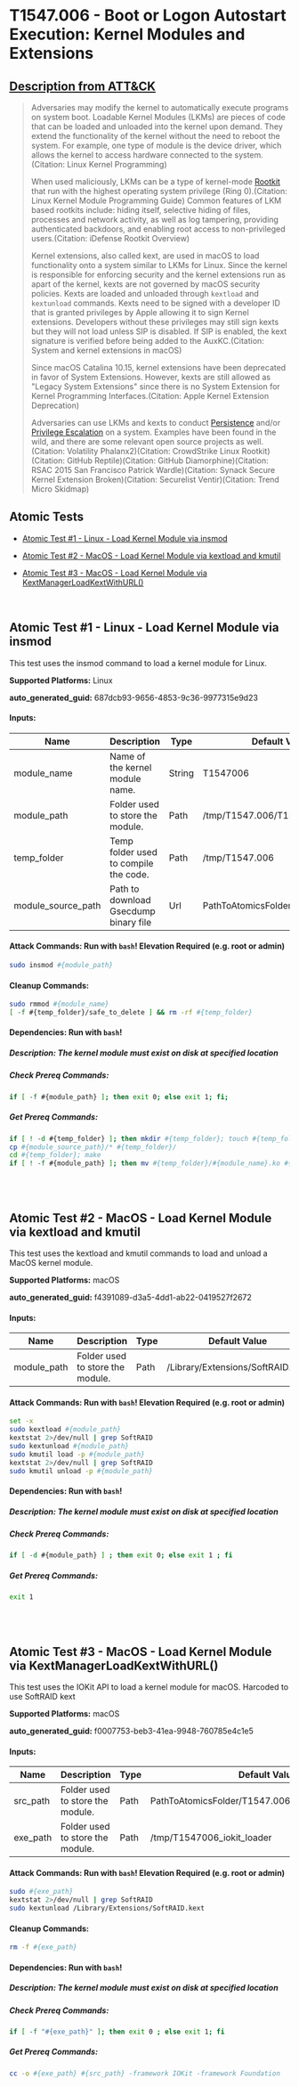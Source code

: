 # T1547.006 - Boot or Logon Autostart Execution: Kernel Modules and Extensions
## [Description from ATT&CK](https://attack.mitre.org/techniques/T1547/006)
<blockquote>Adversaries may modify the kernel to automatically execute programs on system boot. Loadable Kernel Modules (LKMs) are pieces of code that can be loaded and unloaded into the kernel upon demand. They extend the functionality of the kernel without the need to reboot the system. For example, one type of module is the device driver, which allows the kernel to access hardware connected to the system.(Citation: Linux Kernel Programming) 

When used maliciously, LKMs can be a type of kernel-mode [Rootkit](https://attack.mitre.org/techniques/T1014) that run with the highest operating system privilege (Ring 0).(Citation: Linux Kernel Module Programming Guide) Common features of LKM based rootkits include: hiding itself, selective hiding of files, processes and network activity, as well as log tampering, providing authenticated backdoors, and enabling root access to non-privileged users.(Citation: iDefense Rootkit Overview)

Kernel extensions, also called kext, are used in macOS to load functionality onto a system similar to LKMs for Linux. Since the kernel is responsible for enforcing security and the kernel extensions run as apart of the kernel, kexts are not governed by macOS security policies. Kexts are loaded and unloaded through <code>kextload</code> and <code>kextunload</code> commands. Kexts need to be signed with a developer ID that is granted privileges by Apple allowing it to sign Kernel extensions. Developers without these privileges may still sign kexts but they will not load unless SIP is disabled. If SIP is enabled, the kext signature is verified before being added to the AuxKC.(Citation: System and kernel extensions in macOS)

Since macOS Catalina 10.15, kernel extensions have been deprecated in favor of System Extensions. However, kexts are still allowed as "Legacy System Extensions" since there is no System Extension for Kernel Programming Interfaces.(Citation: Apple Kernel Extension Deprecation)

Adversaries can use LKMs and kexts to conduct [Persistence](https://attack.mitre.org/tactics/TA0003) and/or [Privilege Escalation](https://attack.mitre.org/tactics/TA0004) on a system. Examples have been found in the wild, and there are some relevant open source projects as well.(Citation: Volatility Phalanx2)(Citation: CrowdStrike Linux Rootkit)(Citation: GitHub Reptile)(Citation: GitHub Diamorphine)(Citation: RSAC 2015 San Francisco Patrick Wardle)(Citation: Synack Secure Kernel Extension Broken)(Citation: Securelist Ventir)(Citation: Trend Micro Skidmap)</blockquote>

## Atomic Tests

- [Atomic Test #1 - Linux - Load Kernel Module via insmod](#atomic-test-1---linux---load-kernel-module-via-insmod)

- [Atomic Test #2 - MacOS - Load Kernel Module via kextload and kmutil](#atomic-test-2---macos---load-kernel-module-via-kextload-and-kmutil)

- [Atomic Test #3 - MacOS - Load Kernel Module via KextManagerLoadKextWithURL()](#atomic-test-3---macos---load-kernel-module-via-kextmanagerloadkextwithurl)


<br/>

## Atomic Test #1 - Linux - Load Kernel Module via insmod
This test uses the insmod command to load a kernel module for Linux.

**Supported Platforms:** Linux


**auto_generated_guid:** 687dcb93-9656-4853-9c36-9977315e9d23





#### Inputs:
| Name | Description | Type | Default Value |
|------|-------------|------|---------------|
| module_name | Name of the kernel module name. | String | T1547006|
| module_path | Folder used to store the module. | Path | /tmp/T1547.006/T1547006.ko|
| temp_folder | Temp folder used to compile the code. | Path | /tmp/T1547.006|
| module_source_path | Path to download Gsecdump binary file | Url | PathToAtomicsFolder/T1547.006/src|


#### Attack Commands: Run with `bash`!  Elevation Required (e.g. root or admin) 


```bash
sudo insmod #{module_path}
```

#### Cleanup Commands:
```bash
sudo rmmod #{module_name}
[ -f #{temp_folder}/safe_to_delete ] && rm -rf #{temp_folder}
```



#### Dependencies:  Run with `bash`!
##### Description: The kernel module must exist on disk at specified location
##### Check Prereq Commands:
```bash
if [ -f #{module_path} ]; then exit 0; else exit 1; fi;
```
##### Get Prereq Commands:
```bash
if [ ! -d #{temp_folder} ]; then mkdir #{temp_folder}; touch #{temp_folder}/safe_to_delete; fi;
cp #{module_source_path}/* #{temp_folder}/
cd #{temp_folder}; make
if [ ! -f #{module_path} ]; then mv #{temp_folder}/#{module_name}.ko #{module_path}; fi;
```




<br/>
<br/>

## Atomic Test #2 - MacOS - Load Kernel Module via kextload and kmutil
This test uses the kextload and kmutil commands to load and unload a MacOS kernel module.

**Supported Platforms:** macOS


**auto_generated_guid:** f4391089-d3a5-4dd1-ab22-0419527f2672





#### Inputs:
| Name | Description | Type | Default Value |
|------|-------------|------|---------------|
| module_path | Folder used to store the module. | Path | /Library/Extensions/SoftRAID.kext|


#### Attack Commands: Run with `bash`!  Elevation Required (e.g. root or admin) 


```bash
set -x
sudo kextload #{module_path}
kextstat 2>/dev/null | grep SoftRAID
sudo kextunload #{module_path}
sudo kmutil load -p #{module_path}
kextstat 2>/dev/null | grep SoftRAID
sudo kmutil unload -p #{module_path}
```




#### Dependencies:  Run with `bash`!
##### Description: The kernel module must exist on disk at specified location
##### Check Prereq Commands:
```bash
if [ -d #{module_path} ] ; then exit 0; else exit 1 ; fi
```
##### Get Prereq Commands:
```bash
exit 1
```




<br/>
<br/>

## Atomic Test #3 - MacOS - Load Kernel Module via KextManagerLoadKextWithURL()
This test uses the IOKit API to load a kernel module for macOS.
Harcoded to use SoftRAID kext

**Supported Platforms:** macOS


**auto_generated_guid:** f0007753-beb3-41ea-9948-760785e4c1e5





#### Inputs:
| Name | Description | Type | Default Value |
|------|-------------|------|---------------|
| src_path | Folder used to store the module. | Path | PathToAtomicsFolder/T1547.006/src/macos_kextload.c|
| exe_path | Folder used to store the module. | Path | /tmp/T1547006_iokit_loader|


#### Attack Commands: Run with `bash`!  Elevation Required (e.g. root or admin) 


```bash
sudo #{exe_path}
kextstat 2>/dev/null | grep SoftRAID
sudo kextunload /Library/Extensions/SoftRAID.kext
```

#### Cleanup Commands:
```bash
rm -f #{exe_path}
```



#### Dependencies:  Run with `bash`!
##### Description: The kernel module must exist on disk at specified location
##### Check Prereq Commands:
```bash
if [ -f "#{exe_path}" ]; then exit 0 ; else exit 1; fi
```
##### Get Prereq Commands:
```bash
cc -o #{exe_path} #{src_path} -framework IOKit -framework Foundation
```




<br/>
